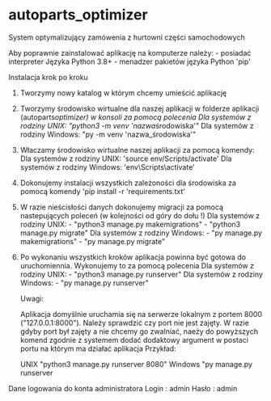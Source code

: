 # autoparts_optimizer

System optymalizujący zamówenia z hurtowni części samochodowych

Aby poprawnie zainstalować aplikację na komputerze należy: - posiadać interpreter Języka Python 3.8+ - menadzer pakietów języka Python 'pip'

Instalacja krok po kroku

1. Tworzymy nowy katalog w którym chcemy umieścić aplikację

2. Tworzymy środowisko wirtualne dla naszej aplikacji w folderze aplikacji (autoparts*optimizer) w konsoli za pomocą polecenia
   Dla systemów z rodziny UNIX: "python3 -m venv 'nazwa*środowiska'"
   Dla systemów z rodziny Windows: "py -m venv 'nazwa_środowiska'"

3. Właczamy środowisko wirtualne naszej aplikacji za pomocą komendy:
   Dla systemów z rodziny UNIX: 'source env/Scripts/activate'
   Dla systemów z rodziny Windows: 'env\Scripts\activate'

4. Dokonujemy instalacji wszystkich zależoności dla środowiska za pomocą komendy 'pip install -r 'requirements.txt'
5. W razie nieścisłości danych dokonujemy migracji za pomocą nastepujących poleceń (w kolejności od góry do dołu !)
   Dla systemów z rodziny UNIX: - "python3 manage.py makemigrations" - "python3 manage.py migrate"
   Dla systemów z rodziny Windows: - "py manage.py makemigrations" - "py manage.py migrate"

6. Po wykonaniu wszystkich kroków aplikacja powinna być gotowa do uruchomiennia. Wykonujemy to za pomocą polecenia
   Dla systemów z rodziny UNIX: - "python3 manage.py runserver"
   Dla systemów z rodziny Windows: - "py manage.py runserver"

    Uwagi:

    Aplikacja domyślnie uruchamia się na serwerze lokalnym z portem 8000 ("127.0.0.1:8000"). Należy sprawdzić czy port nie jest zajęty.
    W razie gdyby port był zajęty a nie chcemy go zwalniać, naeży do powyższych komend zgodnie z systemem dodać dodaktowy argument w postaci portu na którym ma działać
    aplikacja
    Przykład:

    UNIX
    "python3 manage.py runserver 8080"
    Windows
    "py manage.py runserver

Dane logowania do konta administratora
Login : admin
Hasło : admin
